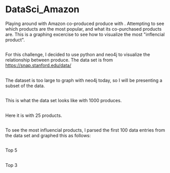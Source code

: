 # DataSci_Amazon
Playing around with Amazon co-produced produce with .
Attempting to see which products are the most popular, and what its co-purchased products are.
This is a graphing excercise to see how to visualize the most "inflencial product".

##
For this challenge, I decided to use python and neo4j to visualize the relationship between produce.
The data set is from 
https://snap.stanford.edu/data/

##
The dataset is too large to graph with neo4j today, so I will be presenting a subset of the data.

##
This is what the data set looks like with 1000 produces.

##
Here it is with 25 products.

## 
To see the most influencial products, I parsed the first 100 data entries from the data set and graphed this as follows:

##
Top 5

##
Top 3
